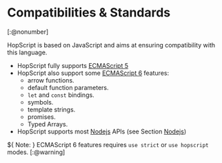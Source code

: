 Compatibilities & Standards
===========================
[:@nonumber]

HopScript is based on JavaScript and aims at ensuring compatibility
with this language.

  * HopScript fully supports [ECMAScript 5][es5]
  * HopScript also support some [ECMAScript 6][es6] features:
    * arrow functions.
    * default function parameters.
    * `let` and `const` bindings.
    * symbols.
    * template strings.
    * promises.
    * Typed Arrays.
  * HopScript supports most [Nodejs][nodejs] APIs (see Section
  [Nodejs](nodejs.html))
    
${ <span class="label label-warning">Note:</span> }
 ECMAScript 6 features requires `use strict` or `use hopscript` modes.
[:@warning]

[es5]: http://www.ecma-international.org/ecma-262/5.1
[es6]: http://www.ecma-international.org/ecma-262/6.0
[nodejs]: https://nodejs.org/api
